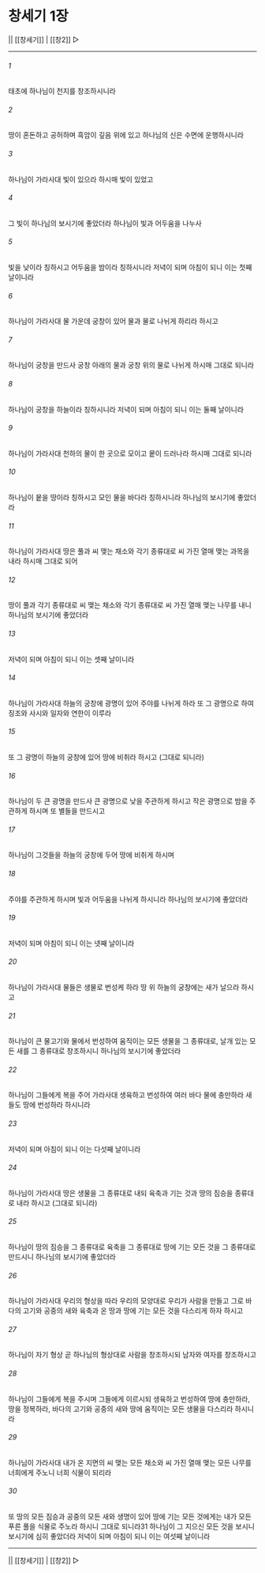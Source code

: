 # 창세기 1장

|| [[창세기]] | [[창2]] ▷
***

###### 1
태초에 하나님이 천지를 창조하시니라

###### 2
땅이 혼돈하고 공허하며 흑암이 깊음 위에 있고 하나님의 신은 수면에 운행하시니라

###### 3
하나님이 가라사대 빛이 있으라 하시매 빛이 있었고

###### 4
그 빛이 하나님의 보시기에 좋았더라 하나님이 빛과 어두움을 나누사

###### 5
빛을 낮이라 칭하시고 어두움을 밤이라 칭하시니라 저녁이 되며 아침이 되니 이는 첫째 날이니라

###### 6
하나님이 가라사대 물 가운데 궁창이 있어 물과 물로 나뉘게 하리라 하시고

###### 7
하나님이 궁창을 만드사 궁창 아래의 물과 궁창 위의 물로 나뉘게 하시매 그대로 되니라

###### 8
하나님이 궁창을 하늘이라 칭하시니라 저녁이 되며 아침이 되니 이는 둘째 날이니라

###### 9
하나님이 가라사대 천하의 물이 한 곳으로 모이고 뭍이 드러나라 하시매 그대로 되니라

###### 10
하나님이 뭍을 땅이라 칭하시고 모인 물을 바다라 칭하시니라 하나님의 보시기에 좋았더라

###### 11
하나님이 가라사대 땅은 풀과 씨 맺는 채소와 각기 종류대로 씨 가진 열매 맺는 과목을 내라 하시매 그대로 되어

###### 12
땅이 풀과 각기 종류대로 씨 맺는 채소와 각기 종류대로 씨 가진 열매 맺는 나무를 내니 하나님의 보시기에 좋았더라

###### 13
저녁이 되며 아침이 되니 이는 셋째 날이니라

###### 14
하나님이 가라사대 하늘의 궁창에 광명이 있어 주야를 나뉘게 하라 또 그 광명으로 하여 징조와 사시와 일자와 연한이 이루라

###### 15
또 그 광명이 하늘의 궁창에 있어 땅에 비취라 하시고 (그대로 되니라)

###### 16
하나님이 두 큰 광명을 만드사 큰 광명으로 낮을 주관하게 하시고 작은 광명으로 밤을 주관하게 하시며 또 별들을 만드시고

###### 17
하나님이 그것들을 하늘의 궁창에 두어 땅에 비취게 하시며

###### 18
주야를 주관하게 하시며 빛과 어두움을 나뉘게 하시니라 하나님의 보시기에 좋았더라

###### 19
저녁이 되며 아침이 되니 이는 넷째 날이니라

###### 20
하나님이 가라사대 물들은 생물로 번성케 하라 땅 위 하늘의 궁창에는 새가 날으라 하시고

###### 21
하나님이 큰 물고기와 물에서 번성하여 움직이는 모든 생물을 그 종류대로, 날개 있는 모든 새를 그 종류대로 창조하시니 하나님의 보시기에 좋았더라

###### 22
하나님이 그들에게 복을 주어 가라사대 생육하고 번성하여 여러 바다 물에 충만하라 새들도 땅에 번성하라 하시니라

###### 23
저녁이 되며 아침이 되니 이는 다섯째 날이니라

###### 24
하나님이 가라사대 땅은 생물을 그 종류대로 내되 육축과 기는 것과 땅의 짐승을 종류대로 내라 하시고 (그대로 되니라)

###### 25
하나님이 땅의 짐승을 그 종류대로 육축을 그 종류대로 땅에 기는 모든 것을 그 종류대로 만드시니 하나님의 보시기에 좋았더라

###### 26
하나님이 가라사대 우리의 형상을 따라 우리의 모양대로 우리가 사람을 만들고 그로 바다의 고기와 공중의 새와 육축과 온 땅과 땅에 기는 모든 것을 다스리게 하자 하시고

###### 27
하나님이 자기 형상 곧 하나님의 형상대로 사람을 창조하시되 남자와 여자를 창조하시고

###### 28
하나님이 그들에게 복을 주시며 그들에게 이르시되 생육하고 번성하여 땅에 충만하라, 땅을 정복하라, 바다의 고기와 공중의 새와 땅에 움직이는 모든 생물을 다스리라 하시니라

###### 29
하나님이 가라사대 내가 온 지면의 씨 맺는 모든 채소와 씨 가진 열매 맺는 모든 나무를 너희에게 주노니 너희 식물이 되리라

###### 30
또 땅의 모든 짐승과 공중의 모든 새와 생명이 있어 땅에 기는 모든 것에게는 내가 모든 푸른 풀을 식물로 주노라 하시니 그대로 되니라31 하나님이 그 지으신 모든 것을 보시니 보시기에 심히 좋았더라 저녁이 되며 아침이 되니 이는 여섯째 날이니라

***
|| [[창세기]] | [[창2]] ▷